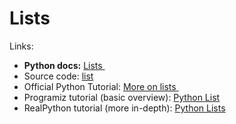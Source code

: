 # Lists

Links:

 - **Python docs:** [Lists <img height="12" style="display: inline" src="https://raw.githubusercontent.com/webartifex/intro-to-python/master/static/link_to_py.png">](https://docs.python.org/3/library/stdtypes.html#lists)
 - Source code: [list](psi_element://builtins.list)
 - Official Python Tutorial: [More on lists <img height="12" style="display: inline" src="https://raw.githubusercontent.com/webartifex/intro-to-python/master/static/link_to_py.png">](https://docs.python.org/3/tutorial/datastructures.html#more-on-lists)
 - Programiz tutorial (basic overview): [Python List](https://www.programiz.com/python-programming/list)
 - RealPython tutorial (more in-depth): [Python Lists](https://realpython.com/python-lists-tuples/)